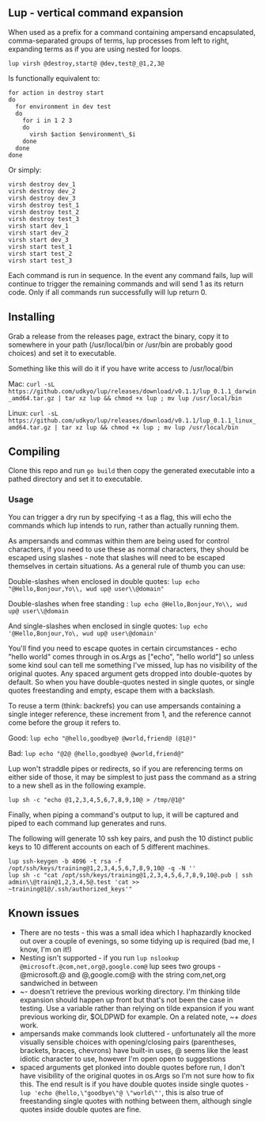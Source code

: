 ## Lup - vertical command expansion

When used as a prefix for a command containing ampersand encapsulated, comma-separated groups of terms, lup processes from left to right, expanding terms as if you are using nested for loops.

`lup virsh @destroy,start@ @dev,test@_@1,2,3@`

Is functionally equivalent to:
```
for action in destroy start
do
  for environment in dev test
  do
    for i in 1 2 3
    do
      virsh $action $environment\_$i
    done
  done
done
```

Or simply:
```
virsh destroy dev_1
virsh destroy dev_2
virsh destroy dev_3
virsh destroy test_1
virsh destroy test_2
virsh destroy test_3
virsh start dev_1
virsh start dev_2
virsh start dev_3
virsh start test_1
virsh start test_2
virsh start test_3
```

Each command is run in sequence. In the event any command fails, lup will continue to trigger the remaining commands and will send 1 as its return code. Only if all commands run successfully will lup return 0.

## Installing

Grab a release from the releases page, extract the binary, copy it to somewhere in your path (/usr/local/bin or /usr/bin are probably good choices) and set it to executable.

Something like this will do it if you have write access to /usr/local/bin

Mac: `curl -sL https://github.com/udkyo/lup/releases/download/v0.1.1/lup_0.1.1_darwin_amd64.tar.gz | tar xz lup && chmod +x lup ; mv lup /usr/local/bin`

Linux: `curl -sL https://github.com/udkyo/lup/releases/download/v0.1.1/lup_0.1.1_linux_amd64.tar.gz | tar xz lup && chmod +x lup ; mv lup /usr/local/bin`

## Compiling

Clone this repo and run `go build` then copy the generated executable into a pathed directory and set it to executable.

### Usage
You can trigger a dry run by specifying -t as a flag, this will echo the commands which lup intends to run, rather than actually running them.

As ampersands and commas within them are being used for control characters, if you need to use these as normal characters, they should be escaped using slashes - note that slashes will need to be escaped themselves in certain situations. As a general rule of thumb you can use:

Double-slashes when enclosed in double quotes:
`lup echo "@Hello,Bonjour,Yo\\, wud up@ user\\@domain"`

Double-slashes when free standing :
`lup echo @Hello,Bonjour,Yo\\, wud up@ user\\@domain`

And single-slashes when enclosed in single quotes:
`lup echo '@Hello,Bonjour,Yo\, wud up@ user\@domain'`

You'll find you need to escape quotes in certain circumstances - echo "hello world" comes through in os.Args as ["echo", "hello world"] so unless some kind soul can tell me something I've missed, lup has no visibility of the original quotes. Any spaced argument gets dropped into double-quotes by default. So when you have double-quotes nested in single quotes, or single quotes freestanding and empty, escape them with a backslash.

To reuse a term (think: backrefs) you can use ampersands containing a single integer reference, these increment from 1, and the reference cannot come before the group it refers to.

Good:
`lup echo "@hello,goodbye@ @world,friend@ (@1@)"`

Bad:
`lup echo "@2@ @hello,goodbye@ @world,friend@"`

Lup won't straddle pipes or redirects, so if you are referencing terms on either side of those, it may be simplest to just pass the command as a string to a new shell as in the following example. 

`lup sh -c "echo @1,2,3,4,5,6,7,8,9,10@ > /tmp/@1@"`

Finally, when piping a command's output to lup, it will be captured and piped to each command lup generates and runs.

The following will generate 10 ssh key pairs, and push the 10 distinct public keys to 10 different accounts on each of 5 different machines.

```
lup ssh-keygen -b 4096 -t rsa -f /opt/ssh/keys/training@1,2,3,4,5,6,7,8,9,10@ -q -N ''
lup sh -c "cat /opt/ssh/keys/training@1,2,3,4,5,6,7,8,9,10@.pub | ssh admin\\@train@1,2,3,4,5@.test 'cat >> ~training@1@/.ssh/authorized_keys'"
```

## Known issues

- There are no tests - this was a small idea which I haphazardly knocked out over a couple of evenings, so some tidying up is required (bad me, I know, I'm on it!)
- Nesting isn't supported - if you run `lup nslookup @microsoft.@com,net,org@,google.com@` lup sees two groups - @microsoft.@ and @,google.com@ with the string com,net,org sandwiched in between
- ~- doesn't retrieve the previous working directory. I'm thinking tilde expansion should happen up front but that's not been the case in testing. Use a variable rather than relying on tilde expansion if you want previous working dir, $OLDPWD for example. On a related note, ~+ *does* work.
- ampersands make commands look cluttered - unfortunately all the more visually sensible choices with opening/closing pairs (parentheses, brackets, braces, chevrons) have built-in uses, @ seems like the least idiotic character to use, however I'm open open to suggestions
- spaced arguments get plonked into double quotes before run, I don't have visibility of the original quotes in os.Args so I'm not sure how to fix this. The end result is if you have double quotes inside single quotes - `lup 'echo @hello,\"goodbye\"@ \"world\"'`, this is also true of freestanding single quotes with nothing between them, although single quotes inside double quotes are fine.
